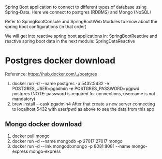 Spring Boot application to connect to different types of database using Spring-Data. Here we connect to postgres (RDBMS)
and Mongo (NoSQL)

Refer to SpringBootConsole and SpringBootWeb Modules to know about the spring boot configurations (in that order)

We will get into reactive spring boot applications in: SpringBootReactive and reactive spring boot data in the next
module:  SpringDataReactive

# Postgres docker download

Reference: https://hub.docker.com/_/postgres

1. docker run -d --name postgres -p 5432:5432 -e POSTGRES_USER=pgadmin -e POSTGRES_PASSWORD=pgpwd postgres
   (NOTE: password is required for connections, username is not mandatory)
1. brew install --cask pgadmin4 After that create a new server connecting to localhost 5432 with user/pwd as above to
   see the data from this app

## Mongo docker download

1. docker pull mongo
1. docker run -d --name mongodb -p 27017:27017 mongo
1. docker run -d --link mongodb:mongo -p 8081:8081 --name mongo-express mongo-express
